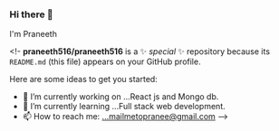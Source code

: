 ### Hi there 👋
I'm Praneeth

<!-
**praneeth516/praneeth516** is a ✨ _special_ ✨ repository because its `README.md` (this file) appears on your GitHub profile.

Here are some ideas to get you started:

- 🔭 I’m currently working on ...React js and Mongo db.
- 🌱 I’m currently learning ...Full stack web development.
- 📫 How to reach me: ...mailmetopranee@gmail.com
-->
